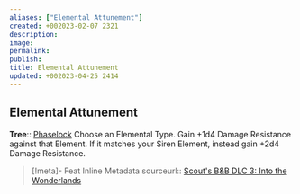```yaml
---
aliases: ["Elemental Attunement"]
created: +002023-02-07 2321
description: 
image: 
permalink: 
publish: 
title: Elemental Attunement
updated: +002023-04-25 2414
---
```


## Elemental Attunement

**Tree**:: [Phaselock](Phaselock.md)
Choose an Elemental Type.
Gain +1d4 Damage Resistance against that Element.
If it matches your Siren Element, instead gain +2d4 Damage Resistance.

> [!meta]- Feat Inline Metadata
> sourceurl:: [Scout's B&B DLC 3: Into the Wonderlands](https://docs.google.com/document/d/1MLOgrWwcLNTnP9PuXrKiLImy7SUh4hXO8arVUAlmdp0/edit)
